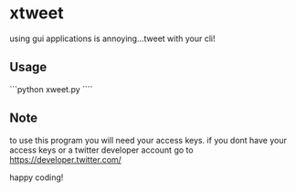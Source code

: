 # xtweet
using gui applications is annoying...tweet with your cli!



## Usage
```python xweet.py <message>````



## Note
to use this program you will need your access keys.
if you dont have your access keys or a twitter developer account go to https://developer.twitter.com/



happy coding!
